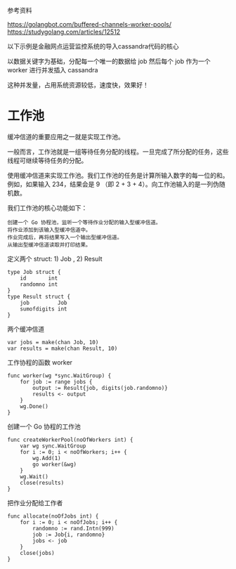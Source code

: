 参考资料

https://golangbot.com/buffered-channels-worker-pools/
https://studygolang.com/articles/12512

以下示例是金融网点运营监控系统的导入cassandra代码的核心

以数据关键字为基础，分配每一个唯一的数据给 job
然后每个 job 作为一个 worker 进行并发插入 cassandra

这种并发量，占用系统资源较低，速度快，效果好！

工作池
=====

缓冲信道的重要应用之一就是实现工作池。

一般而言，工作池就是一组等待任务分配的线程。一旦完成了所分配的任务，这些线程可继续等待任务的分配。

使用缓冲信道来实现工作池。我们工作池的任务是计算所输入数字的每一位的和。例如，如果输入 234，结果会是 9
（即 2 + 3 + 4）。向工作池输入的是一列伪随机数。

我们工作池的核心功能如下：

    创建一个 Go 协程池，监听一个等待作业分配的输入型缓冲信道。
    将作业添加到该输入型缓冲信道中。
    作业完成后，再将结果写入一个输出型缓冲信道。
    从输出型缓冲信道读取并打印结果。

定义两个 struct: 1) Job , 2) Result

    type Job struct {  
        id       int
        randomno int
    }
    type Result struct {  
        job         Job
        sumofdigits int
    }

两个缓冲信道

    var jobs = make(chan Job, 10)  
    var results = make(chan Result, 10)

工作协程的函数 worker

    func worker(wg *sync.WaitGroup) {  
        for job := range jobs {
            output := Result{job, digits(job.randomno)}
            results <- output
        }
        wg.Done()
    }

创建一个 Go 协程的工作池

    func createWorkerPool(noOfWorkers int) {  
        var wg sync.WaitGroup
        for i := 0; i < noOfWorkers; i++ {
            wg.Add(1)
            go worker(&wg)
        }
        wg.Wait()
        close(results)
    }

把作业分配给工作者

    func allocate(noOfJobs int) {  
        for i := 0; i < noOfJobs; i++ {
            randomno := rand.Intn(999)
            job := Job{i, randomno}
            jobs <- job
        }
        close(jobs)
    }
